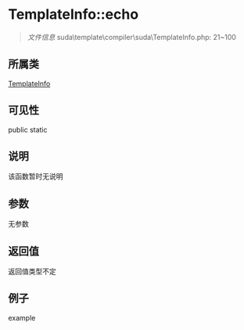 # TemplateInfo::echo



> *文件信息* suda\template\compiler\suda\TemplateInfo.php: 21~100

## 所属类 

[TemplateInfo](../TemplateInfo.md)

## 可见性

 public static

## 说明

该函数暂时无说明


## 参数


无参数


## 返回值

返回值类型不定


## 例子

example